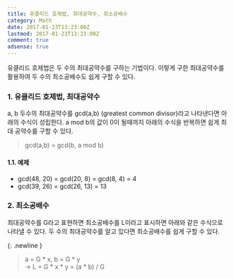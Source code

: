 ```yaml
---
title: 유클리드 호제법, 최대공약수, 최소공배수
category: Math
date: 2017-01-23T13:23:00Z
lastmod: 2017-01-23T13:23:00Z
comment: true
adsense: true
---
```


유클리드 호제법은 두 수의 최대공약수를 구하는 기법이다. 이렇게 구한 최대공약수를 활용하여 두 수의 최소공배수도 쉽게 구할 수 있다.

### 1. 유클리드 호제법, 최대공약수

a, b 두수의 최대공약수를 gcd(a,b) (greatest common divisor)라고 나타낸다면 아래의 수식이 성립한다. a mod b의 값이 0이 될때까지 아래의 수식을 반복하면 쉽게 최대 공약수를 구할 수 있다.

> gcd(a,b) = gcd(b, a mod b)

#### 1.1. 예제

* gcd(48, 20) = gcd(20, 8) = gcd(8, 4) = 4
* gcd(39, 26) = gcd(26, 13) = 13

### 2. 최소공배수

최대공약수를 G라고 표현하면 최소공배수를 L이라고 표시하면 아래와 같은 수식으로 나타낼 수 있다. 두 수의 최대공약수를 알고 있다면 최소공배수를 쉽게 구할 수 있다.

{: .newline }
> a = G * x, b = G * y <br>
> -> L = G * x * y = (a * b) / G

